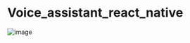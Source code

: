 # Voice_assistant_react_native


![image](https://github.com/cjephuneh/Voice_assistant_react_native/assets/92708967/63f0193c-b314-464b-b6b6-99fc3e13dc3c)
